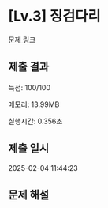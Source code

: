 # [Lv.3] 징검다리
[문제 링크](https://softeer.ai/practice/6293)

## 제출 결과
득점: 100/100

메모리: 13.99MB

실행시간: 0.356초


## 제출 일시
2025-02-04 11:44:23


## 문제 해설
